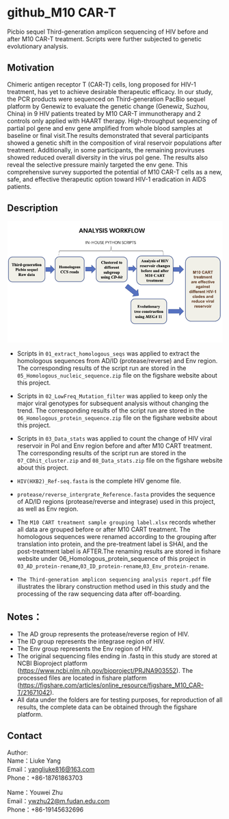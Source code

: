 # github_M10 CAR-T
Picbio sequel Third-generation amplicon sequencing of HIV before and after M10 CAR-T treatment. Scripts were further subjected to genetic evolutionary analysis.

## Motivation
Chimeric antigen receptor T (CAR-T) cells, long proposed for HIV-1 treatment, has yet to achieve desirable therapeutic efficacy. In our study, the PCR products were sequenced on Third-generation PacBio sequel platform by Genewiz to evaluate the genetic change (Genewiz, Suzhou, China) in 9 HIV patients treated by M10 CAR-T immunotherapy and 2 controls only applied with HAART therapy. High-throughput sequencing of partial pol gene and env gene amplified from whole blood samples at baseline or final visit.The results demonstrated that several participants showed a genetic shift in the composition of viral reservoir populations after treatment. Additionally, in some participants, the remaining proviruses showed reduced overall diversity in the virus pol gene. The results also reveal the selective pressure mainly targeted the env gene. This comprehensive survey supported the potential of M10 CAR-T cells as a new, safe, and effective therapeutic option toward HIV-1 eradication in AIDS patients. 

## Description

![](https://github.com/Ryan-zhu-sudo/github_M10-CAR-T/blob/main/Workflow.png)

 + Scripts in `01_extract_homologous_seqs` was applied to extract the homologous sequences from AD/ID (protease/reverse) and Env region.
    The corresponding results of the script run are stored in the `05_Homologous_nucleic_sequence.zip` file on the figshare website about this project.

 + Scripts in `02_LowFreq_Mutation_filter` was applied to keep only the major viral genotypes for subsequent analysis without changing the trend.
   The corresponding results of the script run are stored in the `06_Homologous_protein_sequence.zip` file on the figshare website about this project.

 + Scripts in `03_Data_stats` was applied to count the change of HIV viral reservoir in Pol and Env region before and after M10 CART treatment.
	The corresponding results of the script run are stored in the `07_CDhit_cluster.zip` and `08_Data_stats.zip` file on the figshare website about this project.
	
 + `HIV(HXB2)_Ref-seq.fasta` is the complete HIV genome file.

 + `protease/reverse_intergrate_Reference.fasta` provides the sequence of AD/ID regions (protease/reverse and integrase) used in this project, as well as Env region.

 + The `M10 CART treatment sample grouping label.xlsx` records whether all data are grouped before or after M10 CART treatment. The homologous sequences were renamed according to the grouping after translation into protein, and the pre-treatment label is SHAI, and the post-treatment label is AFTER.The renaming results are stored in fishare website under 06_Homologous_protein_sequence of this project in `03_AD_protein-rename`,`03_ID_protein-rename`,`03_Env_protein-rename`.

 + `The Third-generation amplicon sequencing analysis report.pdf` file illustrates the library construction method used in this study and the processing of the raw sequencing data after off-boarding. 


## Notes：
+ The AD group represents the protease/reverse region of HIV.
+ The ID group represents the integrase region of HIV.
+ The Env group represents the Env region of HIV.
+ The original sequencing files ending in .fastq in this study are stored at NCBI Bioproject platform (https://www.ncbi.nlm.nih.gov/bioproject/PRJNA903552). The processed files are located in fishare platform (https://figshare.com/articles/online_resource/figshare_M10_CAR-T/21671042).
+ All data under the folders are for testing purposes, for reproduction of all results, the complete data can be obtained through the figshare platform.

## Contact
Author:<br>
Name：Liuke Yang<br>
Email：yangliuke816@163.com<br>
Phone：+86-18761863703

Name：Youwei Zhu<br>
Email：ywzhu22@m.fudan.edu.com<br>
Phone：+86-19145632696
